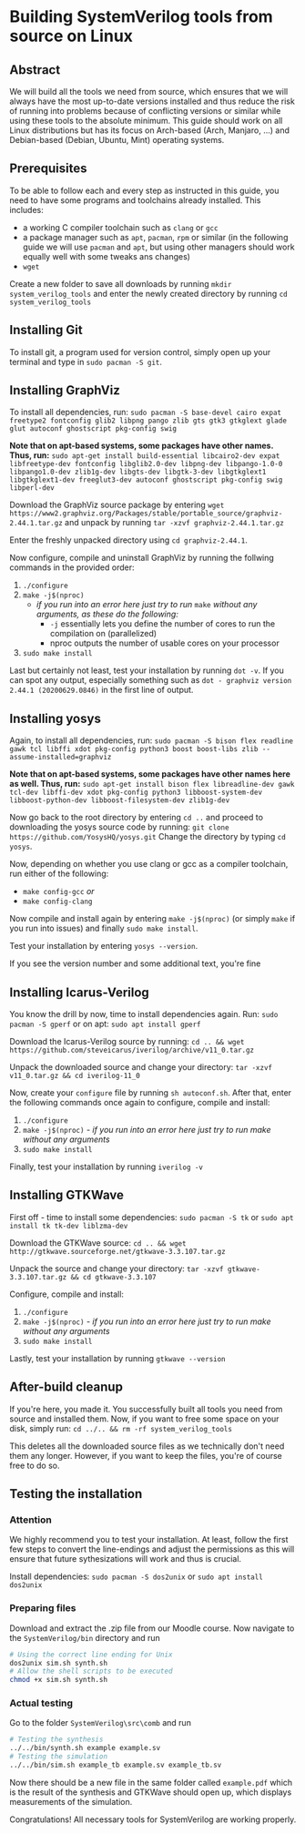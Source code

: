 # Building SystemVerilog tools from source on Linux

## Abstract
We will build all the tools we need from source, which ensures that we will always have the most up-to-date versions installed and thus reduce the risk of running into problems because of conflicting versions or similar while using these tools to the absolute minimum.
This guide should work on all Linux distributions but has its focus on Arch-based (Arch, Manjaro, ...) and Debian-based (Debian, Ubuntu, Mint) operating systems.

## Prerequisites
To be able to follow each and every step as instructed in this guide, you need to have some programs and toolchains already installed. This includes:
* a working C compiler toolchain such as `clang` or `gcc`
* a package manager such as `apt`, `pacman`, `rpm` or similar (in the following guide we will use `pacman` and `apt`, but using other managers should work equally well with some tweaks ans changes)
* `wget`

Create a new folder to save all downloads by running
`mkdir system_verilog_tools`
and enter the newly created directory by running
`cd system_verilog_tools`

## Installing Git
To install git, a program used for version control, simply open up your terminal and type in
`sudo pacman -S git`.

## Installing GraphViz
To install all dependencies, run:
`sudo pacman -S base-devel cairo expat freetype2 fontconfig glib2 libpng pango zlib gts gtk3 gtkglext glade glut autoconf ghostscript pkg-config swig`

**Note that on apt-based systems, some packages have other names. Thus, run:**
`sudo apt-get install build-essential libcairo2-dev expat libfreetype-dev fontconfig libglib2.0-dev libpng-dev libpango-1.0-0 libpango1.0-dev zlib1g-dev libgts-dev libgtk-3-dev libgtkglext1 libgtkglext1-dev freeglut3-dev autoconf ghostscript pkg-config swig libperl-dev`

Download the GraphViz source package by entering
`wget https://www2.graphviz.org/Packages/stable/portable_source/graphviz-2.44.1.tar.gz`
and unpack by running 
`tar -xzvf graphviz-2.44.1.tar.gz`

Enter the freshly unpacked directory using `cd graphviz-2.44.1`.

Now configure, compile and uninstall GraphViz by running the follwing commands in the provided order:
1. `./configure`
2. `make -j$(nproc)`
    * *if you run into an error here just try to run* `make` *without any arguments, as these do the following:*
        * `-j` essentially lets you define the number of cores to run the compilation on (parallelized)
        * nproc outputs the number of usable cores on your processor
4. `sudo make install`

Last but certainly not least, test your installation by running `dot -v`. If you can spot any output, especially something such as `dot - graphviz version 2.44.1 (20200629.0846)` in the first line of output.

## Installing yosys
Again, to install all dependencies, run:
`sudo pacman -S bison flex readline gawk tcl libffi xdot pkg-config python3 boost boost-libs zlib --assume-installed=graphviz`

**Note that on apt-based systems, some packages have other names here as well. Thus, run:**
`sudo apt-get install bison flex libreadline-dev gawk tcl-dev libffi-dev xdot pkg-config python3 libboost-system-dev libboost-python-dev libboost-filesystem-dev zlib1g-dev`

Now go back to the root directory by entering `cd ..` and proceed to downloading the yosys source code by running:
`git clone https://github.com/YosysHQ/yosys.git`
Change the directory by typing `cd yosys`.

Now, depending on whether you use clang or gcc as a compiler toolchain, run either of the following:
* `make config-gcc` *or*
* `make config-clang`

Now compile and install again by entering `make -j$(nproc)` (or simply `make` if you run into issues) and finally `sudo make install`.

Test your installation by entering `yosys --version`.

If you see the version number and some additional text, you're fine

## Installing Icarus-Verilog
You know the drill by now, time to install dependencies again. Run:
`sudo pacman -S gperf`
or on apt:
`sudo apt install gperf`

Download the Icarus-Verilog source by running:
`cd .. && wget https://github.com/steveicarus/iverilog/archive/v11_0.tar.gz`

Unpack the downloaded source and change your directory:
`tar -xzvf v11_0.tar.gz && cd iverilog-11_0`

Now, create your `configure` file by running `sh autoconf.sh`. After that, enter the following commands once again to configure, compile and install:
1. `./configure`
2. `make -j$(nproc)` - *if you run into an error here just try to run make without any arguments*
3. `sudo make install`

Finally, test your installation by running `iverilog -v`

## Installing GTKWave
First off - time to install some dependencies:
`sudo pacman -S tk` or `sudo apt install tk tk-dev liblzma-dev`

Download the GTKWave source:
`cd .. && wget http://gtkwave.sourceforge.net/gtkwave-3.3.107.tar.gz`

Unpack the source and change your directory:
`tar -xzvf gtkwave-3.3.107.tar.gz && cd gtkwave-3.3.107`

Configure, compile and install:
1. `./configure`
2. `make -j$(nproc)` - *if you run into an error here just try to run make without any arguments*
3. `sudo make install`

Lastly, test your installation by running `gtkwave --version`

## After-build cleanup
If you're here, you made it. You successfully built all tools you need from source and installed them.
Now, if you want to free some space on your disk, simply run:
`cd ../.. && rm -rf system_verilog_tools`

This deletes all the downloaded source files as we technically don't need them any longer. However, if you want to keep the files, you're of course free to do so.

## Testing the installation
### Attention
We highly recommend you to test your installation. At least, follow the first few steps to convert the line-endings and adjust the permissions as this will ensure that future sythesizations will work and thus is crucial.

Install dependencies:
`sudo pacman -S dos2unix` or `sudo apt install dos2unix`

### Preparing files
Download and extract the .zip file from our Moodle course.
Now navigate to the `SystemVerilog/bin` directory and run
```sh
# Using the correct line ending for Unix
dos2unix sim.sh synth.sh
# Allow the shell scripts to be executed
chmod +x sim.sh synth.sh
```

### Actual testing

Go to the folder `SystemVerilog\src\comb` and run
```sh
# Testing the synthesis
../../bin/synth.sh example example.sv
# Testing the simulation
../../bin/sim.sh example_tb example.sv example_tb.sv
```

Now there should be a new file in the same folder called `example.pdf` which is the result of the synthesis and GTKWave should open up, which displays measurements of the simulation.

Congratulations! All necessary tools for SystemVerilog are working properly.
